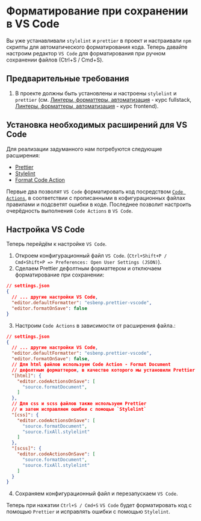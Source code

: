 # Форматирование при сохранении в VS Code

Вы уже устанавливали `stylelint` и `prettier` в проект и настраивали `npm` скрипты для автоматического форматирования кода. Теперь давайте настроим редактор `VS Code` для форматирования при ручном сохранении файлов (Сtrl+S / Cmd+S).

## Предварительные требования

1. В проекте должны быть установлены и настроены `stylelint` и `prettier` (см. [Линтеры, форматтеры, автоматизация](https://practicum.yandex.ru/learn/fullstack-developer/courses/c519951c-3426-4496-8b50-89dcbb64b023/sprints/170251/topics/96b3fd16-5d4b-4721-ba0a-aa0c4a94615d/lessons/fc7a29bb-74b3-4963-aac1-6c26e2495e3a/) - курс fullstack, [Линтеры, форматтеры, автоматизация](https://practicum.yandex.ru/learn/frontend-developer/courses/738daf5a-b9fe-4bbe-800c-c43f30ebafd4/sprints/149449/topics/094f22ed-74be-4eb9-a626-5e37aa559901/lessons/31816616-1e88-4f0c-96ce-0424f6cb1463/) - курс frontend).

## Установка необходимых расширений для VS Code

Для реализации задуманного нам потребуются следующие расширения:

- [Prettier](https://marketplace.visualstudio.com/items?itemName=esbenp.prettier-vscode)
- [Stylelint](https://marketplace.visualstudio.com/items?itemName=stylelint.vscode-stylelint)
- [Format Code Action](https://marketplace.visualstudio.com/items?itemName=rohit-gohri.format-code-action)

Первые два позволят `VS Code` форматировать код посредством [`Code Actions`](https://code.visualstudio.com/docs/editor/refactoring#_code-actions-quick-fixes-and-refactorings), в соответствии с прописанными в кофигурационных файлах правилами и подсветят ошибки в коде. Последнее позволит настроить очерёдность выполнения `Code Actions` в `VS Code`.

## Настройка VS Code

Теперь перейдём к настройке `VS Code`.

1. Откроем конфигурационный файл `VS Code`. (`Ctrl+Shift+P / Cmd+Shift+P => Preferences: Open User Settings (JSON)`).
2. Сделаем Prettier дефолтным форматтером и отключаем форматирование при сохранении:

```json
// settings.json
{
  // ... другие настройки VS Code,
  "editor.defaultFormatter": "esbenp.prettier-vscode",
  "editor.formatOnSave": false
}
```

3. Настроим `Code Actions` в зависимости от расширения файла.:

```json
// settings.json
{
  // ... другие настройки VS Code,
  "editor.defaultFormatter": "esbenp.prettier-vscode",
  "editor.formatOnSave": false,
  // Для html файлов используем Code Action - Format Document
  // дефолтным форматтером, в качестве которого мы установили Prettier
  "[html]": {
    "editor.codeActionsOnSave": [
      "source.formatDocument",
    ]
  },
  // Для css и scss файлов также используем Prettier
  // и затем исправляем ошибки с помощью `Stylelint`
  "[css]": {
    "editor.codeActionsOnSave": [
      "source.formatDocument",
      "source.fixAll.stylelint"
    ]
  },
  "[scss]": {
    "editor.codeActionsOnSave": [
      "source.formatDocument",
      "source.fixAll.stylelint"
    ]
  }
}
```

4. Сохраняем конфигурационный файл и перезапускаем `VS Code`.

Теперь при нажатии `Ctrl+S / Cmd+S` `VS Code` будет форматировать код с помощью `Prettier` и исправлять ошибки с помощью `Stylelint`.
